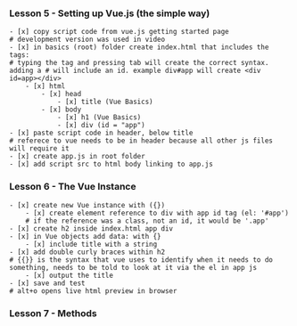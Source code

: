 
### Lesson 5 - Setting up Vue.js (the simple way)
    - [x] copy script code from vue.js getting started page
    # development version was used in video
    - [x] in basics (root) folder create index.html that includes the tags:
    # typing the tag and pressing tab will create the correct syntax. adding a # will include an id. example div#app will create <div id=app></div>
        - [x] html
            - [x] head
                - [x] title (Vue Basics)
            - [x] body
                - [x] h1 (Vue Basics)
                - [x] div (id = "app")
    - [x] paste script code in header, below title
    # referece to vue needs to be in header because all other js files will require it
    - [x] create app.js in root folder
    - [x] add script src to html body linking to app.js

### Lesson 6 - The Vue Instance
    - [x] create new Vue instance with ({})
        - [x] create element reference to div with app id tag (el: '#app')
        # if the reference was a class, not an id, it would be '.app'
    - [x] create h2 inside index.html app div
    - [x] in Vue objects add data: with {}
        - [x] include title with a string
    - [x] add double curly braces within h2
    # {{}} is the syntax that vue uses to identify when it needs to do something, needs to be told to look at it via the el in app js
        - [x] output the title
    - [x] save and test
    # alt+o opens live html preview in browser

### Lesson 7 - Methods
